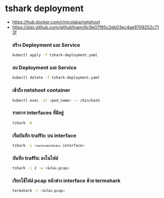 # tshark deployment
- https://hub.docker.com/r/nicolaka/netshoot
- https://gist.github.com/githubfoam/6c9e07f95c2eb03ec4ae9709252c713f
  ### สร้าง Deployment และ Service
  ```sh
  kubectl apply -f tshark-deployment.yaml
  ```
  ### ลบ Deployment และ Service
  ```sh
  kubectl delete -f tshark-deployment.yaml
  ```
  ### เข้าถึง netshoot container
  ```sh
  kubectl exec -it <pod_name> -- /bin/bash
  ```
  ### รายการ interfaces ที่มีอยู่
  ```sh
  tshark -D
  ```
  ### เริ่มบันทึก traffic บน interface
  ```sh
  tshark -i <หมายเลขลำดับของ interface>
  ```
  ### บันทึก traffic ลงในไฟล์
  ```sh
  tshark -i 2 -w <ชื่อไฟล์.pcap>
  ```
  ### เรียกใช้ไฟล์ pcap หน้าต่าง interface ด้วย termshark
  ```sh
  termshark -r <ชื่อไฟล์.pcap>
  ```
